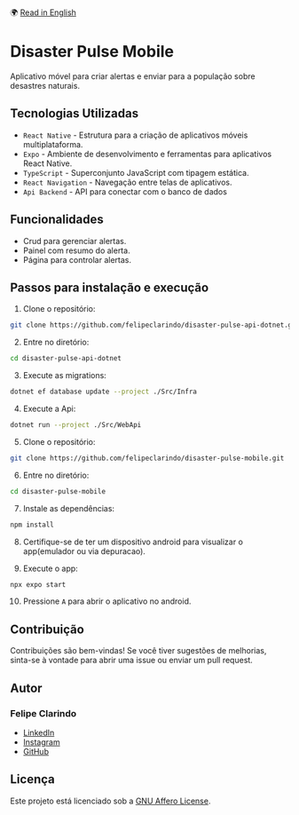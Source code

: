🌍 [Read in English](README.md)

# Disaster Pulse Mobile

Aplicativo móvel para criar alertas e enviar para a população sobre desastres naturais.

## Tecnologias Utilizadas

- `React Native` - Estrutura para a criação de aplicativos móveis multiplataforma.
- `Expo` - Ambiente de desenvolvimento e ferramentas para aplicativos React Native.
- `TypeScript` - Superconjunto JavaScript com tipagem estática.
- `React Navigation` - Navegação entre telas de aplicativos.
- `Api Backend` - API para conectar com o banco de dados

## Funcionalidades

- Crud para gerenciar alertas.
- Painel com resumo do alerta.
- Página para controlar alertas.

## Passos para instalação e execução

1. Clone o repositório:

```bash
git clone https://github.com/felipeclarindo/disaster-pulse-api-dotnet.git
```

2. Entre no diretório:

```bash
cd disaster-pulse-api-dotnet
```

3. Execute as migrations:

```bash
dotnet ef database update --project ./Src/Infra
```

4. Execute a Api:

```bash
dotnet run --project ./Src/WebApi
```

5. Clone o repositório:

```bash
git clone https://github.com/felipeclarindo/disaster-pulse-mobile.git
```

6. Entre no diretório:

```bash
cd disaster-pulse-mobile
```

7. Instale as dependências:

```bash
npm install
```

8. Certifique-se de ter um dispositivo android para visualizar o app(emulador ou via depuracao).

9. Execute o app:

```bash
npx expo start
```

10. Pressione `A` para abrir o aplicativo no android.

## Contribuição

Contribuições são bem-vindas! Se você tiver sugestões de melhorias, sinta-se à vontade para abrir uma issue ou enviar um pull request.

## Autor

### **Felipe Clarindo**

- [LinkedIn](https://www.linkedin.com/in/felipeclarindo)
- [Instagram](https://www.instagram.com/lipethecoder)
- [GitHub](https://github.com/felipeclarindo)

## Licença

Este projeto está licenciado sob a [GNU Affero License](https://www.gnu.org/licenses/agpl-3.0.html).
